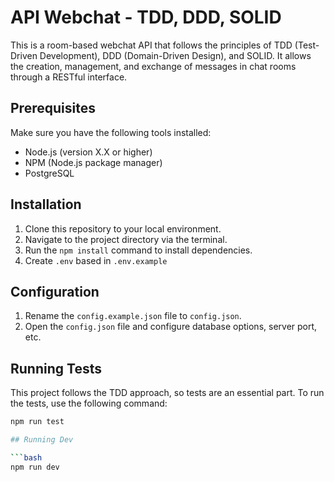# API Webchat - TDD, DDD, SOLID

This is a room-based webchat API that follows the principles of TDD (Test-Driven Development), DDD (Domain-Driven Design), and SOLID. It allows the creation, management, and exchange of messages in chat rooms through a RESTful interface.

## Prerequisites

Make sure you have the following tools installed:

- Node.js (version X.X or higher)
- NPM (Node.js package manager)
- PostgreSQL

## Installation

1. Clone this repository to your local environment.
2. Navigate to the project directory via the terminal.
3. Run the `npm install` command to install dependencies.
4. Create `.env` based in `.env.example`
## Configuration

1. Rename the `config.example.json` file to `config.json`.
2. Open the `config.json` file and configure database options, server port, etc.

## Running Tests

This project follows the TDD approach, so tests are an essential part. To run the tests, use the following command:

```bash
npm run test

## Running Dev

```bash
npm run dev
